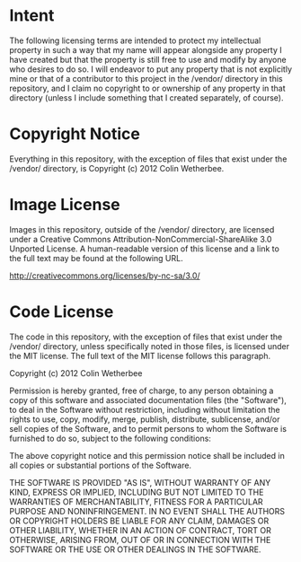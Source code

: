 Intent
======

The following licensing terms are intended to protect my intellectual property
in such a way that my name will appear alongside any property I have created
but that the property is still free to use and modify by anyone who desires to
do so.  I will endeavor to put any property that is not explicitly mine or
that of a contributor to this project in the /vendor/ directory in this
repository, and I claim no copyright to or ownership of any property in that
directory (unless I include something that I created separately, of course).

Copyright Notice
================

Everything in this repository, with the exception of files that exist under
the /vendor/ directory, is Copyright (c) 2012 Colin Wetherbee.

Image License
=============

Images in this repository, outside of the /vendor/ directory, are licensed
under a Creative Commons Attribution-NonCommercial-ShareAlike 3.0 Unported
License.  A human-readable version of this license and a link to the full
text may be found at the following URL.

http://creativecommons.org/licenses/by-nc-sa/3.0/

Code License
============

The code in this repository, with the exception of files that exist under the
/vendor/ directory, unless specifically noted in those files, is licensed
under the MIT license.  The full text of the MIT license follows this
paragraph.

Copyright (c) 2012 Colin Wetherbee

Permission is hereby granted, free of charge, to any person obtaining a copy
of this software and associated documentation files (the "Software"), to deal
in the Software without restriction, including without limitation the rights
to use, copy, modify, merge, publish, distribute, sublicense, and/or sell
copies of the Software, and to permit persons to whom the Software is
furnished to do so, subject to the following conditions:

The above copyright notice and this permission notice shall be included in
all copies or substantial portions of the Software.

THE SOFTWARE IS PROVIDED "AS IS", WITHOUT WARRANTY OF ANY KIND, EXPRESS OR
IMPLIED, INCLUDING BUT NOT LIMITED TO THE WARRANTIES OF MERCHANTABILITY,
FITNESS FOR A PARTICULAR PURPOSE AND NONINFRINGEMENT. IN NO EVENT SHALL THE
AUTHORS OR COPYRIGHT HOLDERS BE LIABLE FOR ANY CLAIM, DAMAGES OR OTHER
LIABILITY, WHETHER IN AN ACTION OF CONTRACT, TORT OR OTHERWISE, ARISING FROM,
OUT OF OR IN CONNECTION WITH THE SOFTWARE OR THE USE OR OTHER DEALINGS IN THE
SOFTWARE.

